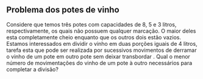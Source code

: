 ## Problema dos potes de vinho

Considere que temos três potes com capacidades de 8, 5 e 3 litros, respectivamente, os quais não possuem qualquer marcação. O maior deles esta completamente cheio enquanto que os outros dois estão vazios. Estamos interessados em dividir o vinho em duas porções iguais de 4 litros, tarefa  esta que pode ser realizada por sucessivos movimentos de derramar o vinho de um pote em outro pote sem deixar transbordar . Qual o menor número de movimentações do vinho de um pote à outro necessários para completar a divisão?